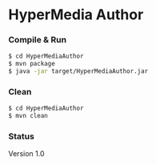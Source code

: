 # HyperMedia Author
### Compile & Run

```bash
$ cd HyperMediaAuthor
$ mvn package
$ java -jar target/HyperMediaAuthor.jar
```

### Clean

```bash
$ cd HyperMediaAuthor
$ mvn clean
```

### Status

Version 1.0

